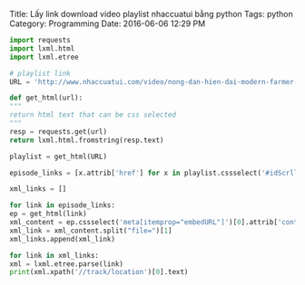 Title: Lấy link download video playlist nhaccuatui bằng python
Tags: python
Category: Programming
Date: 2016-06-06 12:29 PM

```python
import requests
import lxml.html
import lxml.etree

# playlist link
URL = 'http://www.nhaccuatui.com/video/nong-dan-hien-dai-modern-farmer-tap-1-vietsub-va.THb4WdUW7B5zA.html?listkey=kvvmU18SznJR' 

def get_html(url):
"""
return html text that can be css selected
"""
resp = requests.get(url)
return lxml.html.fromstring(resp.text)

playlist = get_html(URL)

episode_links = [x.attrib['href'] for x in playlist.cssselect('#idScrllVideoInAlbum&gt;li&gt;a')]

xml_links = []

for link in episode_links:
ep = get_html(link)
xml_content = ep.cssselect('meta[itemprop="embedURL"]')[0].attrib['content']
xml_link = xml_content.split("file=")[1]
xml_links.append(xml_link)

for link in xml_links:
xml = lxml.etree.parse(link)
print(xml.xpath('//track/location')[0].text)
```